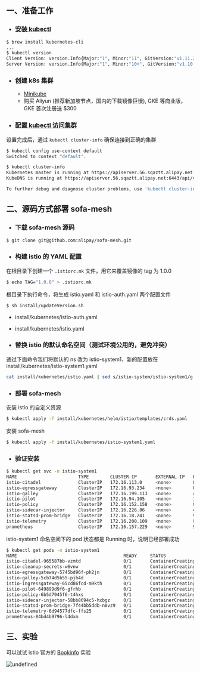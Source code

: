 ## 一、准备工作

- ### [安装 kubectl](https://kubernetes.io/docs/tasks/tools/install-kubectl/#install-kubectl)

```bash
$ brew install kubernetes-cli
...
$ kubectl version
Client Version: version.Info{Major:"1", Minor:"11", GitVersion:"v1.11.2", GitCommit:"bb9ffb1654d4a729bb4cec18ff088eacc153c239", GitTreeState:"clean", BuildDate:"2018-08-08T16:31:10Z", GoVersion:"go1.10.3", Compiler:"gc", Platform:"darwin/amd64"}
Server Version: version.Info{Major:"1", Minor:"10+", GitVersion:"v1.10.1-25+cbc1f79f9924ea", GitCommit:"cbc1f79f9924ea45ae0618a3544986226abb8469", GitTreeState:"clean", BuildDate:"2018-05-07T11:43:18Z", GoVersion:"go1.9.3", Compiler:"gc", Platform:"linux/amd64"}
```

- ### 创建 k8s 集群
  - [Minikube](https://lark.alipay.com/basement-group/the-road-to-containerized/re9a6g) 
  - 购买 Aliyun (推荐新加坡节点，国内的下载镜像巨慢), GKE 等商业版，GKE 首次注册送 $300

- ### [配置 kubectl 访问集群](https://kubernetes.io/cn/docs/tasks/access-application-cluster/configure-access-multiple-clusters/)

设置完成后，通过 `kubectl cluster-info` 确保连接到正确的集群
```bash
$ kubectl config use-context default
Switched to context "default".

$ kubectl cluster-info
Kubernetes master is running at https://apiserver.56.sqaztt.alipay.net:6443
KubeDNS is running at https://apiserver.56.sqaztt.alipay.net:6443/api/v1/namespaces/kube-system/services/kube-dns:dns/proxy

To further debug and diagnose cluster problems, use 'kubectl cluster-info dump'.
```

## 二、源码方式部署 sofa-mesh

- ### 下载 sofa-mesh 源码

```bash
$ git clone git@github.com:alipay/sofa-mesh.git
```

- ### 构建 istio 的 YAML 配置

在根目录下创建一个 `.istiorc.mk` 文件，用它来覆盖镜像的 tag 为 1.0.0

```bash
$ echo TAG="1.0.0" > .istiorc.mk
```

根目录下执行命令，将生成 istio.yaml 和 istio-auth.yaml 两个配置文件

```bash
$ sh install/updateVersion.sh
```

- install/kubernetes/istio-auth.yaml
- install/kubernetes/istio.yaml

- ### 替换 istio 的默认命名空间（测试环境公用的，避免冲突）

通过下面命令我们将默认的 ns 改为 istio-system1，新的配置放在 install/kubernetes/istio-system1.yaml

```sh
cat install/kubernetes/istio.yaml | sed s/istio-system/istio-system1/g > install/kubernetes/istio-system1.yaml
```

- ### 部署 sofa-mesh

安装 istio 的自定义资源
```bash
$ kubectl apply -f install/kubernetes/helm/istio/templates/crds.yaml
```

安装 sofa-mesh
```bash
$ kubectl apply -f install/kubernetes/istio-system1.yaml
```

- ### 验证安装

```bash
$ kubectl get svc -n istio-system1
NAME                       TYPE        CLUSTER-IP       EXTERNAL-IP   PORT(S)                                 AGE
istio-citadel              ClusterIP   172.16.113.0     <none>        8060/TCP,9093/TCP                       2m
istio-egressgateway        ClusterIP   172.16.93.234    <none>        80/TCP,443/TCP                          2m
istio-galley               ClusterIP   172.16.199.113   <none>        443/TCP,9093/TCP                        2m
istio-pilot                ClusterIP   172.16.94.105    <none>        15010/TCP,15011/TCP,8080/TCP,9093/TCP   2m
istio-policy               ClusterIP   172.16.152.158   <none>        9091/TCP,15004/TCP,9093/TCP             2m
istio-sidecar-injector     ClusterIP   172.16.226.86    <none>        443/TCP                                 2m
istio-statsd-prom-bridge   ClusterIP   172.16.18.241    <none>        9102/TCP,9125/UDP                       2m
istio-telemetry            ClusterIP   172.16.200.109   <none>        9091/TCP,15004/TCP,9093/TCP,42422/TCP   2m
prometheus                 ClusterIP   172.16.157.229   <none>        9090/TCP                                2m
```

istio-system1 命名空间下的 pod 状态都是 Running 时，说明已经部署成功

```bash
$ kubectl get pods -n istio-system1
NAME                                        READY     STATUS              RESTARTS   AGE
istio-citadel-965587bb-vzmtd                0/1       ContainerCreating   0          2m
istio-cleanup-secrets-w6vnw                 0/1       ContainerCreating   0          2m
istio-egressgateway-5745bd96f-ph2jn         0/1       ContainerCreating   0          2m
istio-galley-5cb74d5b55-pjh4d               0/1       ContainerCreating   0          2m
istio-ingressgateway-65cd86fcd-m9kth        0/1       ContainerCreating   0          2m
istio-pilot-649899d9f6-gfrhb                0/1       ContainerCreating   0          2m
istio-policy-6b5d7945f6-t4hxs               0/1       ContainerCreating   0          2m
istio-sidecar-injector-58bb8694c5-hxbgz     0/1       ContainerCreating   0          2m
istio-statsd-prom-bridge-7f44bb5ddb-n8vz9   0/1       ContainerCreating   0          2m
istio-telemetry-6d94577dfc-ffs25            0/1       ContainerCreating   0          2m
prometheus-84bd4b9796-l4dxm                 0/1       ContainerCreating   0          2m
```

## 三、实验

可以试试 istio 官方的 [Bookinfo](https://istio.io/docs/examples/bookinfo/) 实验

![undefined](https://cdn.nlark.com/lark/0/2018/png/2054/1535048760569-e615ca21-1742-418d-8210-3db28bd12bf0.png) 